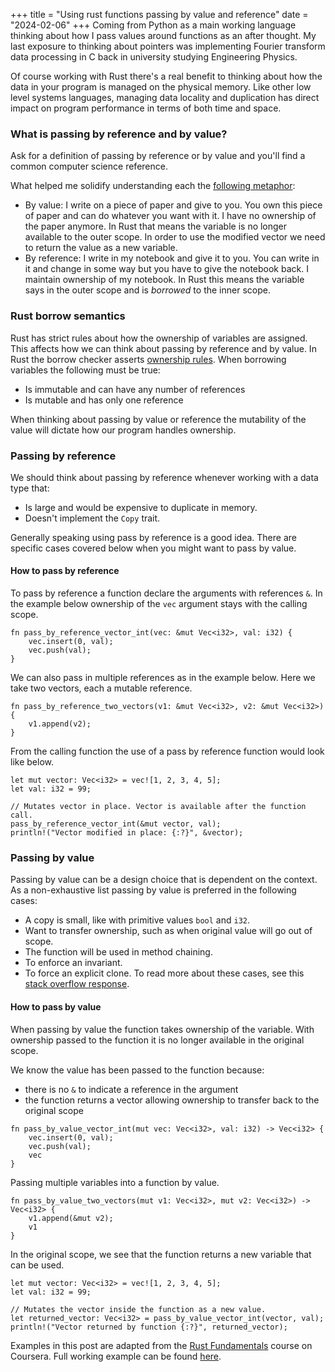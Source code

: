 +++
title = "Using rust functions passing by value and reference"
date = "2024-02-06"
+++
Coming from Python as a main working language thinking about how I pass values around functions as an after thought. My last exposure to thinking about pointers was implementing Fourier transform data processing in C back in university studying Engineering Physics.

Of course working with Rust there's a real benefit to thinking about how the data in your program is managed on the physical memory. Like other low level systems languages, managing data locality and duplication has direct impact on program performance in terms of both time and space.
### What is passing by reference and by value?
Ask for a definition of passing by reference or by value and you'll find a common computer science reference. 

What helped me solidify understanding each the [following metaphor](stackoverflow): 
- By value: I write on a piece of paper and give to you. You own this piece of paper and can do whatever you want with it. I have no ownership of the paper anymore. In Rust that means the variable is no longer available to the outer scope. In order to use the modified vector we need to return the value as a new variable.
- By reference: I write in my notebook and give it to you. You can write in it and change in some way but you have to give the notebook back. I maintain ownership of my notebook. In Rust this means the variable says in the outer scope and is *borrowed* to the inner scope.
### Rust borrow semantics
Rust has strict rules about how the ownership of variables are assigned. This affects how we can think about passing by reference and by value. In Rust the borrow checker asserts [ownership rules](https://doc.rust-lang.org/book/ch04-01-what-is-ownership.html#ownership-rules). When borrowing variables the following must be true:
- Is immutable and can have any number of references
- Is mutable and has only one reference

When thinking about passing by value or reference the mutability of the value will dictate how our program handles ownership.
### Passing by reference
We should think about passing by reference whenever working with a data type that:
- Is large and would be expensive to duplicate in memory.
- Doesn't implement the `Copy` trait.

Generally speaking using pass by reference is a good idea. There are specific cases covered below when you might want to pass by value.
#### How to pass by reference
To pass by reference a function declare the arguments with references `&`. In the example below ownership of the `vec` argument stays with the calling scope.

```
fn pass_by_reference_vector_int(vec: &mut Vec<i32>, val: i32) {  
	vec.insert(0, val);  
	vec.push(val);  
}
```

We can also pass in multiple references as in the example below. Here we take two vectors, each a mutable reference.
```
fn pass_by_reference_two_vectors(v1: &mut Vec<i32>, v2: &mut Vec<i32>) {  
	v1.append(v2);  
}
```

From the calling function the use of a pass by reference function would look like below.
```
let mut vector: Vec<i32> = vec![1, 2, 3, 4, 5];  
let val: i32 = 99;  
  
// Mutates vector in place. Vector is available after the function call.  
pass_by_reference_vector_int(&mut vector, val);  
println!("Vector modified in place: {:?}", &vector);
```

### Passing by value
Passing by value can be a design choice that is dependent on the context. As a non-exhaustive list passing by value is preferred in the following cases:
- A copy is small, like with primitive values `bool` and `i32`.
- Want to transfer ownership, such as when original value will go out of scope.
- The function will be used in method chaining.
- To enforce an invariant.
- To force an explicit clone.
To read more about these cases, see this [stack overflow response](stackoverflow). 
#### How to pass by value
When passing by value the function takes ownership of the variable. With ownership passed to the function it is no longer available in the original scope.

We know the value has been passed to the function because:
- there is no `&` to indicate a reference in the argument
- the function returns a vector allowing ownership to transfer back to the original scope

```
fn pass_by_value_vector_int(mut vec: Vec<i32>, val: i32) -> Vec<i32> {  
	vec.insert(0, val);  
	vec.push(val);  
	vec  
}
```

Passing multiple variables into a function by value.
```
fn pass_by_value_two_vectors(mut v1: Vec<i32>, mut v2: Vec<i32>) -> Vec<i32> {
	v1.append(&mut v2);  
	v1  
}
```

In the original scope, we see that the function returns a new variable that can be used.
```
let mut vector: Vec<i32> = vec![1, 2, 3, 4, 5];  
let val: i32 = 99;  

// Mutates the vector inside the function as a new value.  
let returned_vector: Vec<i32> = pass_by_value_vector_int(vector, val);  
println!("Vector returned by function {:?}", returned_vector);
```

Examples in this post are adapted from the [Rust Fundamentals](https://www.coursera.org/learn/rust-fundamentals) course on Coursera. Full working example can be found [here](https://github.com/kolasniwash/rusty-bits/blob/main/pass-by-reference-value/main.rs).